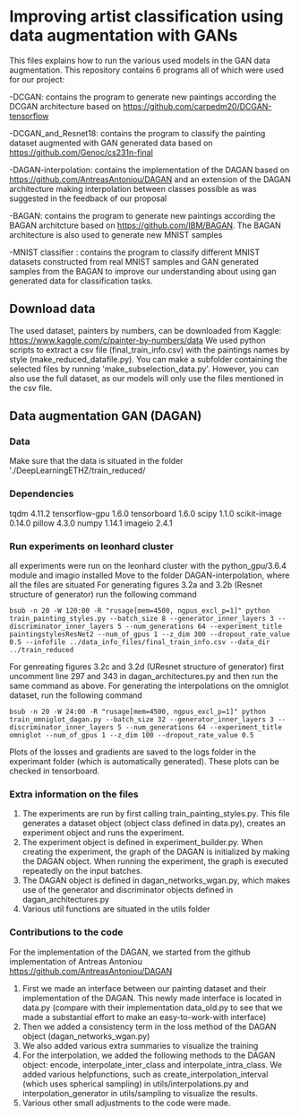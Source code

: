 # Improving artist classification using data augmentation with GANs
This files explains how to run the various used models in the GAN data augmentation.
This repository contains 6 programs all of which were used for our project:

-DCGAN: contains the program to generate new paintings according the DCGAN architecture based on https://github.com/carpedm20/DCGAN-tensorflow

-DCGAN_and_Resnet18: contains the program to classify the painting dataset augmented with GAN generated data based on https://github.com/Genoc/cs231n-final

-DAGAN-interpolation: contains the implementation of the DAGAN based on  https://github.com/AntreasAntoniou/DAGAN and an extension of the DAGAN architecture making interpolation between classes possible as was suggested in the feedback of our proposal

-BAGAN: contains the program to generate new paintings according the BAGAN architcture based on https://github.com/IBM/BAGAN. The BAGAN architecture is also used to generate new MNIST samples

-MNIST classifier : contains the program to classify different MNIST datasets constructed from real MNIST samples and GAN generated samples from the BAGAN to improve our understanding about using gan generated data for classification tasks.

## Download data
The used dataset, painters by numbers, can be downloaded from Kaggle: https://www.kaggle.com/c/painter-by-numbers/data
We used python scripts to extract a csv file (final_train_info.csv) with the paintings names by style (make_reduced_datafile.py). 
You can make a subfolder containing the selected files by running 'make_subselection_data.py'. However, you can also use the full dataset, as our models will only use the files mentioned in the csv file.

## Data augmentation GAN (DAGAN)

### Data
Make sure that the data is situated in the folder './DeepLearningETHZ/train_reduced/

### Dependencies
tqdm 4.11.2
tensorflow-gpu 1.6.0
tensorboard 1.6.0
scipy 1.1.0
scikit-image 0.14.0
pillow 4.3.0
numpy 1.14.1
imageio 2.4.1

### Run experiments on leonhard cluster
all experiments were run on the leonhard cluster with the python_gpu/3.6.4 module and imagio installed
Move to the folder DAGAN-interpolation, where all the files are situated
For generating figures 3.2a and 3.2b (Resnet structure of generator) run the following command
```
bsub -n 20 -W 120:00 -R "rusage[mem=4500, ngpus_excl_p=1]" python train_painting_styles.py --batch_size 8 --generator_inner_layers 3 --discriminator_inner_layers 5 --num_generations 64 --experiment_title paintingstylesResNet2 --num_of_gpus 1 --z_dim 300 --dropout_rate_value 0.5 --infofile ../data_info_files/final_train_info.csv --data_dir ../train_reduced
```
For genreating figures 3.2c and 3.2d (UResnet structure of generator) first uncomment line 297 and 343 in dagan_architectures.py and then run the same command as above.
For generating the interpolations on the omniglot dataset, run the following command
```
bsub -n 20 -W 24:00 -R "rusage[mem=4500, ngpus_excl_p=1]" python train_omniglot_dagan.py --batch_size 32 --generator_inner_layers 3 --discriminator_inner_layers 5 --num_generations 64 --experiment_title omniglot --num_of_gpus 1 --z_dim 100 --dropout_rate_value 0.5
```
Plots of the losses and gradients are saved to the logs folder in the experimant folder (which is automatically generated). These plots can be checked in tensorboard.

### Extra information on the files
1. The experiments are run by first calling train_painting_styles.py. This file generates a dataset object (object class defined in data.py), creates an experiment object and runs the experiment.
2. The experiment object is defined in experiment_builder.py. When creating the experiment, the graph of the DAGAN is initialized by making the DAGAN object. When running the experiment, the graph is executed repeatedly on the input batches.
3. The DAGAN object is defined in dagan_networks_wgan.py, which makes use of the generator and discriminator objects defined in dagan_architectures.py
4. Various util functions are situated in the utils folder

### Contributions to the code
For the implementation of the DAGAN, we started from the github implementation of Antreas Antoniou https://github.com/AntreasAntoniou/DAGAN
1. First we made an interface between our painting dataset and their implementation of the DAGAN. This newly made interface is located in data.py (compare with their implementation data_old.py to see that we made a substantial effort to make an easy-to-work-with interface)
2. Then we added a consistency term in the loss method of the DAGAN object (dagan_networks_wgan.py)
3. We also added various extra summaries to visualize the training
4. For the interpolation, we added the following methods to the DAGAN object: encode, interpolate_inter_class and interpolate_intra_class. We added various helpfunctions, such as create_interpolation_interval (which uses spherical sampling) in utils/interpolations.py and interpolation_generator in utils/sampling to visualize the results. 
5. Various other small adjustments to the code were made.


